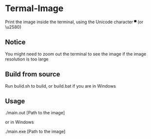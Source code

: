 # Termal-Image

Print the image inside the terminal, using the Unicode character `▀` (or \u2580)

## Notice

You might need to zoom out the terminal to see the image if the image resolution is too large

## Build from source

Run bulid.sh to build, or build.bat if you are in Windows

## Usage

./main.out [Path to the image]

or in Windows

./main.exe [Path to the image]

